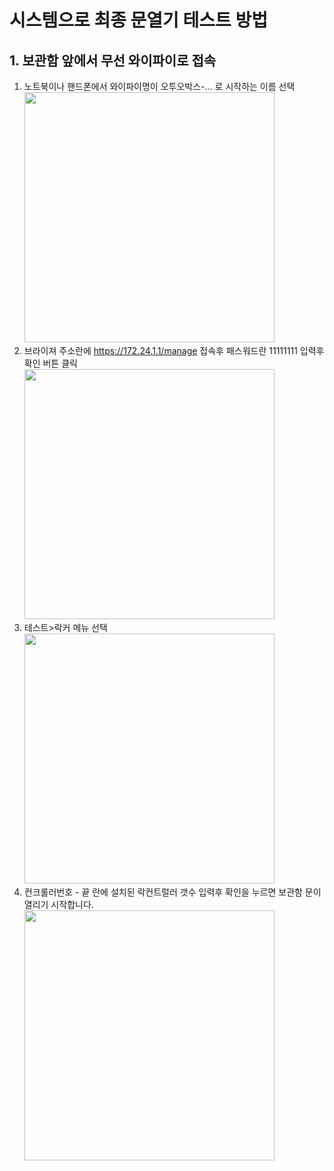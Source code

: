 
  # 시스템으로 최종 문열기  테스트 방법
## 1. 보관함 앞에서 무선 와이파이로 접속
  1. 노트북이나 핸드폰에서 와이파이명이  오투오박스-... 로 시작하는 이름 선택
        <img src="./images/locker_test1.png"  width="400px">
  3. 브라이져 주소란에 https://172.24.1.1/manage 접속후 패스워드란 11111111 입력후 확인 버튼 클릭
        <img src="locker_test2.png"  width="400px">
  4. 테스트>락커 메뉴 선택
      <img src="locker_test3.png"  width="400px">
  5. 컨크롤러번호 - 끝 란에 설치된 락컨트럴러 갯수 입력후 확인을 누르면 보관함 문이 열리기 시작합니다.
      <img src="locker_test4.png"  width="400px">
  
